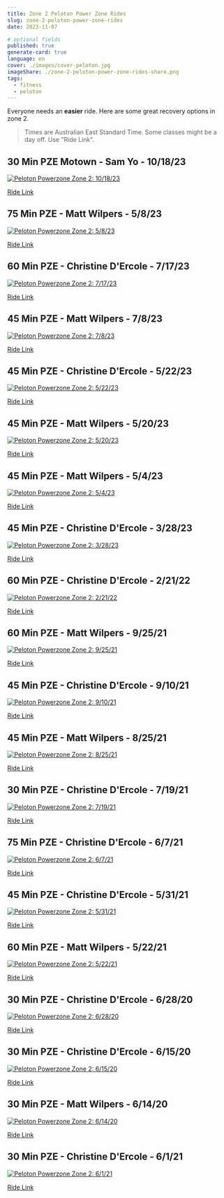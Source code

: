 ```yaml
---
title: Zone 2 Peloton Power Zone Rides
slug: zone-2-peloton-power-zone-rides
date: 2023-11-07

# optional fields
published: true
generate-card: true
language: en
cover: ./images/cover-peloton.jpg
imageShare: ./zone-2-peloton-power-zone-rides-share.png
tags:
  - fitness
  - peloton
---
```


Everyone needs an __easier__ ride. Here are some great recovery options in zone 2.

> Times are Australian East Standard Time. Some classes might be a day off. Use "Ride Link".

## 30 Min PZE Motown - Sam Yo - 10/18/23

[![Peloton Powerzone Zone 2: 10/18/23](./images/2023-10-18.png)](https://members.onepeloton.com/classes/cycling?modal=classDetailsModal&classId=c2b534980f354b58b9edf0bdb83b7a90)

[Ride Link](https://members.onepeloton.com/classes/cycling?modal=classDetailsModal&classId=c2b534980f354b58b9edf0bdb83b7a90)

## 75 Min PZE - Matt Wilpers - 5/8/23

[![Peloton Powerzone Zone 2: 5/8/23](./images/2023-08-05.png)](https://members.onepeloton.com/classes/cycling?modal=classDetailsModal&classId=bc9063f426a2418b86b645ed5fc0ea93)

[Ride Link](https://members.onepeloton.com/classes/cycling?modal=classDetailsModal&classId=bc9063f426a2418b86b645ed5fc0ea93)

## 60 Min PZE - Christine D'Ercole - 7/17/23

[![Peloton Powerzone Zone 2: 7/17/23](./images/2023-07-17.png)](https://members.onepeloton.com/classes/cycling?modal=classDetailsModal&classId=bbbadd18b5284525a1e2bac5597e5cc8)

[Ride Link](https://members.onepeloton.com/classes/cycling?modal=classDetailsModal&classId=bbbadd18b5284525a1e2bac5597e5cc8)

## 45 Min PZE - Matt Wilpers - 7/8/23

[![Peloton Powerzone Zone 2: 7/8/23](./images/2023-07-08.png)](https://members.onepeloton.com/classes/cycling?modal=classDetailsModal&classId=7721cefa7a0d4aa58d2166452dbedbd3)

[Ride Link](https://members.onepeloton.com/classes/cycling?modal=classDetailsModal&classId=7721cefa7a0d4aa58d2166452dbedbd3)

## 45 Min PZE - Christine D'Ercole - 5/22/23

[![Peloton Powerzone Zone 2: 5/22/23](./images/2023-05-22.png)](https://members.onepeloton.com/classes/cycling?modal=classDetailsModal&classId=dd102809054b4b879f578134dde466a3)

[Ride Link](https://members.onepeloton.com/classes/cycling?modal=classDetailsModal&classId=dd102809054b4b879f578134dde466a3)

## 45 Min PZE - Matt Wilpers - 5/20/23

[![Peloton Powerzone Zone 2: 5/20/23](./images/2023-05-20.png)](https://members.onepeloton.com/classes/cycling?modal=classDetailsModal&classId=a1518ac6a0a94e3a8e12dd8306b885de)

[Ride Link](https://members.onepeloton.com/classes/cycling?modal=classDetailsModal&classId=a1518ac6a0a94e3a8e12dd8306b885de)

## 45 Min PZE - Matt Wilpers - 5/4/23

[![Peloton Powerzone Zone 2: 5/4/23](./images/2023-05-04.png)](https://members.onepeloton.com/classes/cycling?modal=classDetailsModal&classId=000f4e9c77274cfb89e8a5394ecd37a5)

[Ride Link](https://members.onepeloton.com/classes/cycling?modal=classDetailsModal&classId=000f4e9c77274cfb89e8a5394ecd37a5)

## 45 Min PZE - Christine D'Ercole - 3/28/23

[![Peloton Powerzone Zone 2: 3/28/23](./images/2023-03-28.png)](https://members.onepeloton.com/classes/cycling?modal=classDetailsModal&classId=bf9a8d27671c4dc1a44d10f07a422769)

[Ride Link](https://members.onepeloton.com/classes/cycling?modal=classDetailsModal&classId=bf9a8d27671c4dc1a44d10f07a422769)

## 60 Min PZE - Christine D'Ercole - 2/21/22

[![Peloton Powerzone Zone 2: 2/21/22](./images/2022-02-21.png)](https://members.onepeloton.com/classes/cycling?modal=classDetailsModal&classId=3c8873ecac12439f8eaea74437ac849a)

[Ride Link](https://members.onepeloton.com/classes/cycling?modal=classDetailsModal&classId=3c8873ecac12439f8eaea74437ac849a)

## 60 Min PZE - Matt Wilpers - 9/25/21

[![Peloton Powerzone Zone 2: 9/25/21](./images/2021-09-25.png)](https://members.onepeloton.com/classes/cycling?modal=classDetailsModal&classId=ff799ecab4d34c27896f11f7b8e5559c)

[Ride Link](https://members.onepeloton.com/classes/cycling?modal=classDetailsModal&classId=ff799ecab4d34c27896f11f7b8e5559c)

## 45 Min PZE - Christine D'Ercole - 9/10/21

[![Peloton Powerzone Zone 2: 9/10/21](./images/2021-09-10.png)](https://members.onepeloton.com/classes/cycling?modal=classDetailsModal&classId=e8a6f9f7939d4596ac722674ab30fc5f)

[Ride Link](https://members.onepeloton.com/classes/cycling?modal=classDetailsModal&classId=e8a6f9f7939d4596ac722674ab30fc5f)

## 45 Min PZE - Matt Wilpers - 8/25/21

[![Peloton Powerzone Zone 2: 8/25/21](./images/2021-08-25.png)](https://members.onepeloton.com/classes/cycling?modal=classDetailsModal&classId=cbc2511e69814502a0a5862ccbb69c03)

[Ride Link](https://members.onepeloton.com/classes/cycling?modal=classDetailsModal&classId=cbc2511e69814502a0a5862ccbb69c03)

## 30 Min PZE - Christine D'Ercole - 7/19/21

[![Peloton Powerzone Zone 2: 7/19/21](./images/2021-07-19.png)](https://members.onepeloton.com/classes/cycling?modal=classDetailsModal&classId=6044084fc9cb4814a88c1cf1163b19e1)

[Ride Link](https://members.onepeloton.com/classes/cycling?modal=classDetailsModal&classId=6044084fc9cb4814a88c1cf1163b19e1)

## 75 Min PZE - Christine D'Ercole - 6/7/21

[![Peloton Powerzone Zone 2: 6/7/21](./images/2021-06-07.png)](https://members.onepeloton.com/classes/cycling?modal=classDetailsModal&classId=26960c3d51654446b8412d8e95cd739d)

[Ride Link](https://members.onepeloton.com/classes/cycling?modal=classDetailsModal&classId=26960c3d51654446b8412d8e95cd739d)

## 45 Min PZE - Christine D'Ercole - 5/31/21

[![Peloton Powerzone Zone 2: 5/31/21](./images/2021-05-31.png)](https://members.onepeloton.com/classes/cycling?modal=classDetailsModal&classId=58997596e1fc446dbc845fe33dc34fd0)

[Ride Link](https://members.onepeloton.com/classes/cycling?modal=classDetailsModal&classId=58997596e1fc446dbc845fe33dc34fd0)

## 60 Min PZE - Matt Wilpers - 5/22/21

[![Peloton Powerzone Zone 2: 5/22/21](./images/2021-05-22.png)](https://members.onepeloton.com/classes/cycling?modal=classDetailsModal&classId=a28a794e187744ceb4ceeb7537c5fea0)

[Ride Link](https://members.onepeloton.com/classes/cycling?modal=classDetailsModal&classId=a28a794e187744ceb4ceeb7537c5fea0)

## 30 Min PZE - Christine D'Ercole - 6/28/20

[![Peloton Powerzone Zone 2: 6/28/20](./images/2020-06-28.png)](https://members.onepeloton.com/classes/cycling?modal=classDetailsModal&classId=0cc5325202d34b558470b48f989de9b0)

[Ride Link](https://members.onepeloton.com/classes/cycling?modal=classDetailsModal&classId=0cc5325202d34b558470b48f989de9b0)

## 30 Min PZE - Christine D'Ercole - 6/15/20

[![Peloton Powerzone Zone 2: 6/15/20](./images/2020-06-15.png)](https://members.onepeloton.com/classes/cycling?modal=classDetailsModal&classId=33169b5a55924212bbcfe6c93ba08c77)

[Ride Link](https://members.onepeloton.com/classes/cycling?modal=classDetailsModal&classId=33169b5a55924212bbcfe6c93ba08c77)

## 30 Min PZE - Matt Wilpers - 6/14/20

[![Peloton Powerzone Zone 2: 6/14/20](./images/2020-06-14.png)](https://members.onepeloton.com/classes/cycling?modal=classDetailsModal&classId=ac70dca40f214040b0b10532f5a4140d)

[Ride Link](https://members.onepeloton.com/classes/cycling?modal=classDetailsModal&classId=ac70dca40f214040b0b10532f5a4140d)

## 30 Min PZE - Christine D'Ercole - 6/1/21

[![Peloton Powerzone Zone 2: 6/1/21](./images/2020-06-01.png)](https://members.onepeloton.com/classes/cycling?modal=classDetailsModal&classId=233c8afc5cdb4713b09e4392a9694da2)

[Ride Link](https://members.onepeloton.com/classes/cycling?modal=classDetailsModal&classId=233c8afc5cdb4713b09e4392a9694da2)

